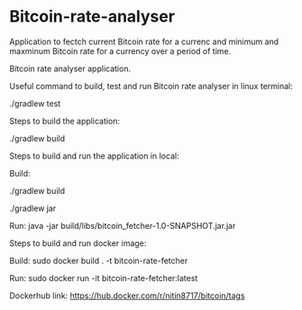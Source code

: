 # Bitcoin-rate-analyser
Application to fectch current Bitcoin rate for a currenc and minimum and maxminum Bitcoin rate for a currency over a period of time.



Bitcoin rate analyser application.

Useful command to build, test and run Bitcoin rate analyser in linux terminal:

./gradlew test

Steps to build the application:

./gradlew build

Steps to build and run the application in local:

Build:

./gradlew build 

./gradlew jar

Run:
java -jar build/libs/bitcoin_fetcher-1.0-SNAPSHOT.jar.jar

Steps to build and run docker image:

Build: sudo docker build . -t bitcoin-rate-fetcher

Run: sudo docker run -it bitcoin-rate-fetcher:latest

Dockerhub link: https://hub.docker.com/r/nitin8717/bitcoin/tags

